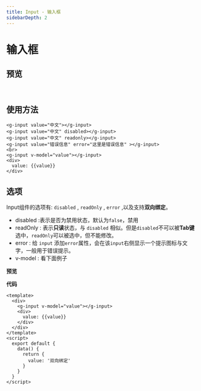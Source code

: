 ```yaml
---
title: Input - 输入框
sidebarDepth: 2
---
```


# 输入框

<h2>预览</h2>
<br>

<ClientOnly>
    <input-demos></input-demos>
</ClientOnly>

<h2>使用方法</h2>

```vue
<g-input value="中文"></g-input>
<g-input value="中文" disabled></g-input>
<g-input value="中文" readonly></g-input>
<g-input value="错误信息" error="这里是错误信息" ></g-input>
<br>
<g-input v-model="value"></g-input>
<div>
  value: {{value}}
</div>
```

<h2>选项</h2>

Input组件的选项有: `disabled` , `readOnly` , `error` ,以及支持**双向绑定**。

- disabled :表示是否为禁用状态，默认为`false`，禁用
- readOnly : 表示**只读**状态，与 `disabled` 相似。但是`disabled`不可以被**Tab键**选中，`readOnly`可以被选中，但不能修改。 
- error : 给 `input` 添加`error`属性，会在该`input`右侧显示一个提示图标与文字，一般用于错误提示。
- v-model : 看下面例子

**预览**

<ClientOnly>
    <input-demos2></input-demos2>
</ClientOnly>

**代码**
```vue
<template>
  <div>
    <g-input v-model="value"></g-input>
    <div>
      value: {{value}}
    </div>
  </div>
</template>
<script>
  export default {
    data() {
      return {
        value: '双向绑定'
      }
    }
  }
</script>
```

